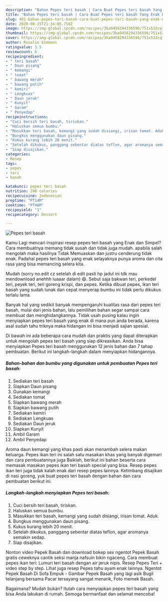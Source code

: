 ```yaml
---
description: "Bahan Pepes teri basah | Cara Buat Pepes teri basah Yang Enak Dan Lezat"
title: "Bahan Pepes teri basah | Cara Buat Pepes teri basah Yang Enak Dan Lezat"
slug: 401-bahan-pepes-teri-basah-cara-buat-pepes-teri-basah-yang-enak-dan-lezat
date: 2020-08-15T21:34:05.758Z
image: https://img-global.cpcdn.com/recipes/3ba9458294336596/751x532cq70/pepes-teri-basah-foto-resep-utama.jpg
thumbnail: https://img-global.cpcdn.com/recipes/3ba9458294336596/751x532cq70/pepes-teri-basah-foto-resep-utama.jpg
cover: https://img-global.cpcdn.com/recipes/3ba9458294336596/751x532cq70/pepes-teri-basah-foto-resep-utama.jpg
author: Rosalie Simmons
ratingvalue: 3.5
reviewcount: 6
recipeingredient:
- " teri basah"
- " Daun pisang"
- " kemangi"
- " tomat"
- " bawang merah"
- " bawang putih"
- " kemiri"
- " Lengkuas"
- " Daun jeruk"
- " Kunyit"
- " Garam"
- " Penyedap"
recipeinstructions:
- "Cuci bersih teri basah, tiriskan."
- "Haluskan semua bumbu."
- "Masukkan teri basah, kemangi yang sudah disiangi, irisan tomat. Aduk."
- "Bungkus menggunakan daun pisang."
- "Kukus kurang lebih 20 menit."
- "Setelah dikukus, panggang sebentar diatas teflon, agar aromanya semakin sedap."
- "Siap disajikan."
categories:
- Resep
tags:
- pepes
- teri
- basah

katakunci: pepes teri basah 
nutrition: 248 calories
recipecuisine: Indonesian
preptime: "PT14M"
cooktime: "PT46M"
recipeyield: "1"
recipecategory: Dessert

---
```



![Pepes teri basah](https://img-global.cpcdn.com/recipes/3ba9458294336596/751x532cq70/pepes-teri-basah-foto-resep-utama.jpg)

Kamu Lagi mencari inspirasi resep pepes teri basah yang Enak dan Simpel? Cara membuatnya memang tidak susah dan tidak juga mudah. apabila salah mengolah maka hasilnya Tidak Memuaskan dan justru cenderung tidak enak. Padahal pepes teri basah yang enak selayaknya punya aroma dan cita rasa yang bisa memancing selera kita.

Mudah (sorry no.edit cz setelah di edit pasti hp jadul ini tdk mau mendownload anehhh luaaar dalam) 😄. Sebut saja bakwan teri, perkedel teri, peyek teri, teri goreng krispi, dan pepes. Ketika dibuat pepes, ikan teri basah yang sudah lunak dan cepat menyerap bumbu ini tidak perlu dikukus terlalu lama.

Banyak hal yang sedikit banyak mempengaruhi kualitas rasa dari pepes teri basah, mulai dari jenis bahan, lalu pemilihan bahan segar sampai cara membuat dan menghidangkannya. Tidak usah pusing kalau ingin menyiapkan pepes teri basah yang enak di mana pun anda berada, karena asal sudah tahu triknya maka hidangan ini bisa menjadi sajian spesial.


Di bawah ini ada beberapa cara mudah dan praktis yang dapat diterapkan untuk mengolah pepes teri basah yang siap dikreasikan. Anda bisa menyiapkan Pepes teri basah menggunakan 12 jenis bahan dan 7 tahap pembuatan. Berikut ini langkah-langkah dalam menyiapkan hidangannya.

<!--inarticleads1-->

##### Bahan-bahan dan bumbu yang digunakan untuk pembuatan Pepes teri basah:

1. Sediakan  teri basah
1. Siapkan  Daun pisang
1. Gunakan  kemangi
1. Sediakan  tomat
1. Siapkan  bawang merah
1. Siapkan  bawang putih
1. Sediakan  kemiri
1. Sediakan  Lengkuas
1. Sediakan  Daun jeruk
1. Siapkan  Kunyit
1. Ambil  Garam
1. Ambil  Penyedap


Aroma daun kemangi yang khas pasti akan menambah selera makan keluarga. Pepes ikan teri ini salah satu masakan khas yang banyak digemari dan cara pembuatannya juga Baiklah, berikut ini bahan beserta cara memasak masakan pepes ikan teri basah special yang bisa. Resep pepes ikan teri juga tidak kalah enak dari resep pepes lainnya. Ketimbang disajikan di nasi goreng, yuk buat pepes teri basah dengan bahan dan cara pembuatan berikut ini. 

<!--inarticleads2-->

##### Langkah-langkah menyiapkan Pepes teri basah:

1. Cuci bersih teri basah, tiriskan.
1. Haluskan semua bumbu.
1. Masukkan teri basah, kemangi yang sudah disiangi, irisan tomat. Aduk.
1. Bungkus menggunakan daun pisang.
1. Kukus kurang lebih 20 menit.
1. Setelah dikukus, panggang sebentar diatas teflon, agar aromanya semakin sedap.
1. Siap disajikan.


Nonton video Pepek Basah dan download bokep sex ngentot Pepek Basah gratis ceweknya cantik seksi manja nafsuin bikin ngaceng. Cara membuat pepes ikan teri: Lumuri teri basah dengan air jeruk nipis. Resep Pepes Teri + video step by step. Lihat juga resep Pepes tahu ayam enak lainnya. Ngentot Pepek Basah Di Sofa Empuk - Gambar Pepek Basah yang lagi asik Bugil telanjang bersama Pacar tersayang sangat menarik, Foto memek Basah. 

Bagaimana? Mudah bukan? Itulah cara menyiapkan pepes teri basah yang bisa Anda lakukan di rumah. Semoga bermanfaat dan selamat mencoba!
